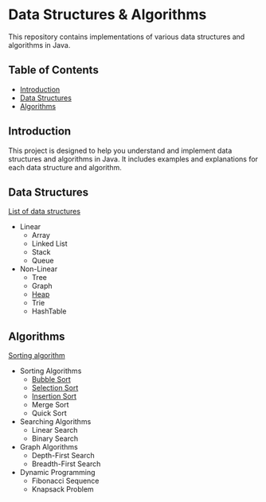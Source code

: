 # Data Structures & Algorithms
This repository contains implementations of various data structures and algorithms in Java.

## Table of Contents
- [Introduction](#introduction)
- [Data Structures](#data-structures)
- [Algorithms](#algorithms)

## Introduction
This project is designed to help you understand and implement data structures and algorithms in Java. It includes examples and explanations for each data structure and algorithm.

## Data Structures
[List of data structures](https://en.wikipedia.org/wiki/List_of_data_structures)
- Linear
  - Array
  - Linked List
  - Stack
  - Queue
- Non-Linear
  - Tree
  - Graph
  - [Heap](src/main/java/ua/infinity/dsa/structures/heap/Heap.java)
  - Trie
  - HashTable

## Algorithms
[Sorting algorithm](https://en.wikipedia.org/wiki/Sorting_algorithm)
- Sorting Algorithms
    - [Bubble Sort](src/main/java/ua/infinity/dsa/algorithms/sorting/BubbleSort.java)
    - [Selection Sort](src/main/java/ua/infinity/dsa/algorithms/sorting/SelectionSort.java)
    - [Insertion Sort](src/main/java/ua/infinity/dsa/algorithms/sorting/InsertionSort.java)
    - Merge Sort
    - Quick Sort
- Searching Algorithms
    - Linear Search
    - Binary Search
- Graph Algorithms
    - Depth-First Search
    - Breadth-First Search
- Dynamic Programming
    - Fibonacci Sequence
    - Knapsack Problem
